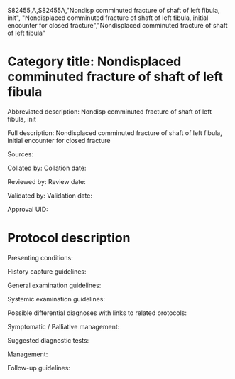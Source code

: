 S82455,A,S82455A,"Nondisp comminuted fracture of shaft of left fibula, init", "Nondisplaced comminuted fracture of shaft of left fibula, initial encounter for closed fracture","Nondisplaced comminuted fracture of shaft of left fibula"
# Category title: Nondisplaced comminuted fracture of shaft of left fibula

Abbreviated description: Nondisp comminuted fracture of shaft of left fibula, init

Full description: Nondisplaced comminuted fracture of shaft of left fibula, initial encounter for closed fracture

Sources:

Collated by:
Collation date:

Reviewed by:
Review date:

Validated by:
Validation date:

Approval UID:

# Protocol description

Presenting conditions:

History capture guidelines:

General examination guidelines:

Systemic examination guidelines:

Possible differential diagnoses with links to related protocols:

Symptomatic / Palliative management:

Suggested diagnostic tests:

Management:

Follow-up guidelines:
